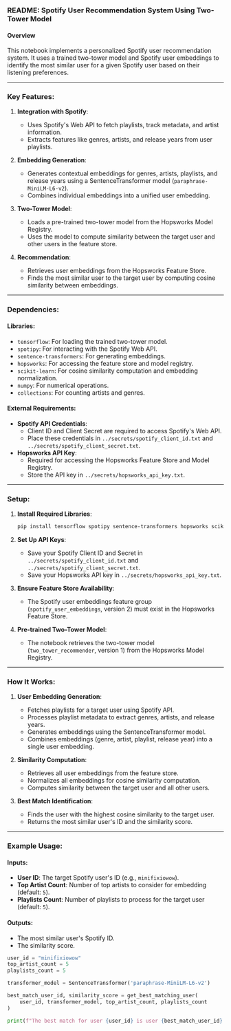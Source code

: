 ### README: Spotify User Recommendation System Using Two-Tower Model

#### Overview
This notebook implements a personalized Spotify user recommendation system. It uses a trained two-tower model and Spotify user embeddings to identify the most similar user for a given Spotify user based on their listening preferences.

---

### Key Features:

1. **Integration with Spotify**:
   - Uses Spotify's Web API to fetch playlists, track metadata, and artist information.
   - Extracts features like genres, artists, and release years from user playlists.

2. **Embedding Generation**:
   - Generates contextual embeddings for genres, artists, playlists, and release years using a SentenceTransformer model (`paraphrase-MiniLM-L6-v2`).
   - Combines individual embeddings into a unified user embedding.

3. **Two-Tower Model**:
   - Loads a pre-trained two-tower model from the Hopsworks Model Registry.
   - Uses the model to compute similarity between the target user and other users in the feature store.

4. **Recommendation**:
   - Retrieves user embeddings from the Hopsworks Feature Store.
   - Finds the most similar user to the target user by computing cosine similarity between embeddings.

---

### Dependencies:

#### Libraries:
- `tensorflow`: For loading the trained two-tower model.
- `spotipy`: For interacting with the Spotify Web API.
- `sentence-transformers`: For generating embeddings.
- `hopsworks`: For accessing the feature store and model registry.
- `scikit-learn`: For cosine similarity computation and embedding normalization.
- `numpy`: For numerical operations.
- `collections`: For counting artists and genres.

#### External Requirements:
- **Spotify API Credentials**:
  - Client ID and Client Secret are required to access Spotify's Web API.
  - Place these credentials in `../secrets/spotify_client_id.txt` and `../secrets/spotify_client_secret.txt`.
- **Hopsworks API Key**:
  - Required for accessing the Hopsworks Feature Store and Model Registry.
  - Store the API key in `../secrets/hopsworks_api_key.txt`.

---

### Setup:

1. **Install Required Libraries**:
   ```bash
   pip install tensorflow spotipy sentence-transformers hopsworks scikit-learn numpy
   ```

2. **Set Up API Keys**:
   - Save your Spotify Client ID and Secret in `../secrets/spotify_client_id.txt` and `../secrets/spotify_client_secret.txt`.
   - Save your Hopsworks API key in `../secrets/hopsworks_api_key.txt`.

3. **Ensure Feature Store Availability**:
   - The Spotify user embeddings feature group (`spotify_user_embeddings`, version 2) must exist in the Hopsworks Feature Store.

4. **Pre-trained Two-Tower Model**:
   - The notebook retrieves the two-tower model (`two_tower_recommender`, version 1) from the Hopsworks Model Registry.

---

### How It Works:

1. **User Embedding Generation**:
   - Fetches playlists for a target user using Spotify API.
   - Processes playlist metadata to extract genres, artists, and release years.
   - Generates embeddings using the SentenceTransformer model.
   - Combines embeddings (genre, artist, playlist, release year) into a single user embedding.

2. **Similarity Computation**:
   - Retrieves all user embeddings from the feature store.
   - Normalizes all embeddings for cosine similarity computation.
   - Computes similarity between the target user and all other users.

3. **Best Match Identification**:
   - Finds the user with the highest cosine similarity to the target user.
   - Returns the most similar user's ID and the similarity score.

---

### Example Usage:

#### Inputs:
- **User ID**: The target Spotify user's ID (e.g., `minifixiowow`).
- **Top Artist Count**: Number of top artists to consider for embedding (default: `5`).
- **Playlists Count**: Number of playlists to process for the target user (default: `5`).

#### Outputs:
- The most similar user's Spotify ID.
- The similarity score.

```python
user_id = "minifixiowow"
top_artist_count = 5
playlists_count = 5

transformer_model = SentenceTransformer('paraphrase-MiniLM-L6-v2')

best_match_user_id, similarity_score = get_best_matching_user(
    user_id, transformer_model, top_artist_count, playlists_count
)

print(f"The best match for user {user_id} is user {best_match_user_id} with a similarity score of {similarity_score}")
```